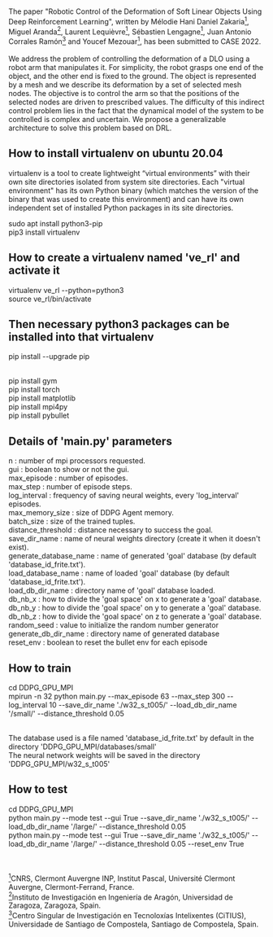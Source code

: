 <br>The paper "Robotic Control of the Deformation of Soft Linear Objects Using Deep Reinforcement Learning", written by Mélodie Hani Daniel Zakaria<a href="#note1" id="note1ref"><sup>1</sup></a>, Miguel Aranda<a href="#note2" id="note2ref"><sup>2</sup></a>, Laurent Lequièvre<a href="#note1" id="note1ref"><sup>1</sup></a>, Sébastien Lengagne<a href="#note1" id="note1ref"><sup>1</sup></a>, Juan Antonio Corrales Ramón<a href="#note3" id="note3ref"><sup>3</sup></a> and Youcef Mezouar<a href="#note1" id="note1ref"><sup>1</sup></a>, has been submitted to CASE 2022.
<br>
<br>We address the problem of controlling the deformation of a DLO using a robot arm that manipulates it. For simplicity, the robot grasps one end of the object, and the other end is fixed to the ground. The object is represented by a mesh and we describe its deformation by a set of selected mesh nodes. The objective is to control the arm so that the positions of the selected nodes are driven to prescribed values. The difficulty of this indirect control problem lies in the fact that the dynamical model of the system to be controlled is complex and uncertain. We propose a generalizable architecture to solve this problem based on DRL.



## How to install virtualenv on ubuntu 20.04

virtualenv is a tool to create lightweight “virtual environments” with their own site directories isolated from system site directories.
Each "virtual environment" has its own Python binary (which matches the version of the binary that was used to create this environment) 
and can have its own independent set of installed Python packages in its site directories.


sudo apt install python3-pip
<br>pip3 install virtualenv

## How to create a virtualenv named 've_rl' and activate it

virtualenv ve_rl --python=python3
<br>source ve_rl/bin/activate

## Then necessary python3 packages can be installed into that virtualenv

pip install --upgrade pip

<br>pip install gym
<br>pip install torch
<br>pip install matplotlib
<br>pip install mpi4py
<br>pip install pybullet

## Details of 'main.py' parameters

n : number of mpi processors requested.
<br>gui : boolean to show or not the gui.
<br>max_episode : number of episodes.
<br>max_step : number of episode steps.
<br>log_interval : frequency of saving neural weights, every 'log_interval' episodes.
<br>max_memory_size : size of DDPG Agent memory.
<br>batch_size : size of the trained tuples.
<br>distance_threshold : distance necessary to success the goal.
<br>save_dir_name : name of neural weights directory (create it when it doesn't exist).
<br>generate_database_name : name of generated 'goal' database (by default 'database_id_frite.txt').
<br>load_database_name : name of loaded 'goal' database (by default 'database_id_frite.txt').
<br>load_db_dir_name : directory name of 'goal' database loaded.
<br>db_nb_x : how to divide the 'goal space' on x to generate a 'goal' database.
<br>db_nb_y : how to divide the 'goal space' on y to generate a 'goal' database.
<br>db_nb_z : how to divide the 'goal space' on z to generate a 'goal' database.
<br>random_seed : value to initialize the random number generator
<br>generate_db_dir_name : directory name of generated database 
<br>reset_env : boolean to reset the bullet env for each episode

## How to train

cd DDPG_GPU_MPI
<br>mpirun -n 32 python main.py --max_episode 63 --max_step 300 --log_interval 10 --save_dir_name './w32_s_t005/' --load_db_dir_name '/small/' --distance_threshold 0.05

<br>The database used is a file named 'database_id_frite.txt' by default in the directory 'DDPG_GPU_MPI/databases/small'
<br>The neural network weights will be saved in the directory 'DDPG_GPU_MPI/w32_s_t005'

## How to test

cd DDPG_GPU_MPI
<br>python main.py --mode test --gui True --save_dir_name './w32_s_t005/' --load_db_dir_name   '/large/'  --distance_threshold 0.05
<br>python main.py --mode test --gui True --save_dir_name './w32_s_t005/' --load_db_dir_name   '/large/'  --distance_threshold 0.05 --reset_env True


<br>
<br><a id="note1" href="#note1ref"><sup>1</sup></a>CNRS, Clermont Auvergne INP, Institut Pascal,  Université Clermont Auvergne, Clermont-Ferrand, France.
<br><a id="note2" href="#note2ref"><sup>2</sup></a>Instituto de Investigación en Ingeniería de Aragón, Universidad de Zaragoza, Zaragoza, Spain.
<br><a id="note3" href="#note3ref"><sup>3</sup></a>Centro Singular de Investigación en Tecnoloxías Intelixentes (CiTIUS),  Universidade de Santiago de Compostela, Santiago de Compostela, Spain.
